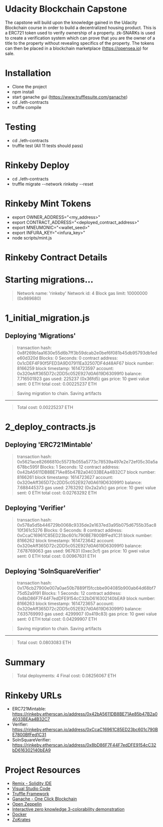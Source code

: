 # Udacity Blockchain Capstone

The capstone will build upon the knowledge gained in the Udacity Blockchain course in order to build a decentralized housing product.  This is a ERC721 token used to verify ownership of a property.  zk-SNARKs is used to create a verification system which can prove that you are the owner of a title to the property without revealing specifics of the property.  The tokens can then be placed in a blockchain marketplace (https://opensea.io) for sale.

# Installation
- Clone the project
- npm install
- start ganache gui (https://www.trufflesuite.com/ganache)
- cd ./eth-contracts
- truffle compile

# Testing
- cd ./eth-contracts
- truffle test (All 11 tests should pass)

# Rinkeby Deploy
- cd ./eth-contracts
- truffle migrate --network rinkeby --reset

# Rinkeby Mint Tokens
- export OWNER_ADDRESS="<my_address>"
- export CONTRACT_ADDRESS="<deployed_contract_address>"
- export MNEUMONIC="<wallet_seed>"
- export INFURA_KEY="<infura_key>"
- node scripts/mint.js

# Rinkeby Contract Details
Starting migrations...
======================
> Network name:    'rinkeby'
> Network id:      4
> Block gas limit: 10000000 (0x989680)


1_initial_migration.js
======================

   Deploying 'Migrations'
   ----------------------
   > transaction hash:    0x8f269b1aa1630e55d6b7ff3b59dcab2e0bef6f081b45db95793db1ede60d320d
   > Blocks: 0            Seconds: 0
   > contract address:    0x1cDEF4F90f5FED3A9D07911Ea32507DF4d48AF67
   > block number:        8166259
   > block timestamp:     1614723597
   > account:             0x320eAff365D72c2DD5c052E927d0A619D63099f0
   > balance:             7.716501923
   > gas used:            225237 (0x36fd5)
   > gas price:           10 gwei
   > value sent:          0 ETH
   > total cost:          0.00225237 ETH


   > Saving migration to chain.
   > Saving artifacts
   -------------------------------------
   > Total cost:          0.00225237 ETH


2_deploy_contracts.js
=====================

   Deploying 'ERC721Mintable'
   --------------------------
   > transaction hash:    0x5621ace82666810c55731b055a5773c78539a497e2e72ef05c30a5a678bc595f
   > Blocks: 1            Seconds: 12
   > contract address:    0x42bA5611DB8BE71Ae85b47B2a04033BEAa4B32C7
   > block number:        8166261
   > block timestamp:     1614723627
   > account:             0x320eAff365D72c2DD5c052E927d0A619D63099f0
   > balance:             7.688445373
   > gas used:            2763292 (0x2a2a1c)
   > gas price:           10 gwei
   > value sent:          0 ETH
   > total cost:          0.02763292 ETH


   Deploying 'Verifier'
   --------------------
   > transaction hash:    0x578a5d5b446729b0068c9335de2e1637ed3a95b075d6755b35ac810f361c5276
   > Blocks: 0            Seconds: 8
   > contract address:    0xCcaC16961C85ED23bc601c790BE7800BfFed1C31
   > block number:        8166262
   > block timestamp:     1614723642
   > account:             0x320eAff365D72c2DD5c052E927d0A619D63099f0
   > balance:             7.678769063
   > gas used:            967631 (0xec3cf)
   > gas price:           10 gwei
   > value sent:          0 ETH
   > total cost:          0.00967631 ETH


   Deploying 'SolnSquareVerifier'
   ------------------------------
   > transaction hash:    0x176cb27900e007a0ae50b7889f15fccbbe904085b900ab64d68bf775d52a9191
   > Blocks: 1            Seconds: 12
   > contract address:    0x8bD86F7F44F7edDFE9154cC32bD616302140bEA9
   > block number:        8166263
   > block timestamp:     1614723657
   > account:             0x320eAff365D72c2DD5c052E927d0A619D63099f0
   > balance:             7.635769993
   > gas used:            4299907 (0x419c83)
   > gas price:           10 gwei
   > value sent:          0 ETH
   > total cost:          0.04299907 ETH


   > Saving migration to chain.
   > Saving artifacts
   -------------------------------------
   > Total cost:           0.0803083 ETH


Summary
=======
> Total deployments:   4
> Final cost:          0.08256067 ETH

# Rinkeby URLs
- ERC721Mintable: https://rinkeby.etherscan.io/address/0x42bA5611DB8BE71Ae85b47B2a04033BEAa4B32C7
- Verifier: https://rinkeby.etherscan.io/address/0xCcaC16961C85ED23bc601c790BE7800BfFed1C31
- SolnSquareVerifier: https://rinkeby.etherscan.io/address/0x8bD86F7F44F7edDFE9154cC32bD616302140bEA9



# Project Resources

* [Remix - Solidity IDE](https://remix.ethereum.org/)
* [Visual Studio Code](https://code.visualstudio.com/)
* [Truffle Framework](https://truffleframework.com/)
* [Ganache - One Click Blockchain](https://truffleframework.com/ganache)
* [Open Zeppelin ](https://openzeppelin.org/)
* [Interactive zero knowledge 3-colorability demonstration](http://web.mit.edu/~ezyang/Public/graph/svg.html)
* [Docker](https://docs.docker.com/install/)
* [ZoKrates](https://github.com/Zokrates/ZoKrates)
